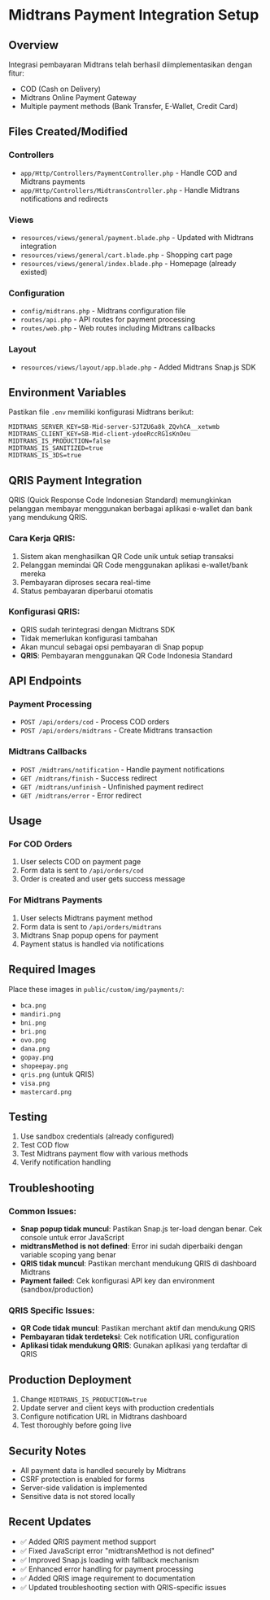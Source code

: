 # Midtrans Payment Integration Setup

## Overview
Integrasi pembayaran Midtrans telah berhasil diimplementasikan dengan fitur:
- COD (Cash on Delivery)
- Midtrans Online Payment Gateway
- Multiple payment methods (Bank Transfer, E-Wallet, Credit Card)

## Files Created/Modified

### Controllers
- `app/Http/Controllers/PaymentController.php` - Handle COD and Midtrans payments
- `app/Http/Controllers/MidtransController.php` - Handle Midtrans notifications and redirects

### Views
- `resources/views/general/payment.blade.php` - Updated with Midtrans integration
- `resources/views/general/cart.blade.php` - Shopping cart page
- `resources/views/general/index.blade.php` - Homepage (already existed)

### Configuration
- `config/midtrans.php` - Midtrans configuration file
- `routes/api.php` - API routes for payment processing
- `routes/web.php` - Web routes including Midtrans callbacks

### Layout
- `resources/views/layout/app.blade.php` - Added Midtrans Snap.js SDK

## Environment Variables
Pastikan file `.env` memiliki konfigurasi Midtrans berikut:

```env
MIDTRANS_SERVER_KEY=SB-Mid-server-SJTZU6a8k_ZQvhCA__xetwmb
MIDTRANS_CLIENT_KEY=SB-Mid-client-ydoeRccRG1sKnOeu
MIDTRANS_IS_PRODUCTION=false
MIDTRANS_IS_SANITIZED=true
MIDTRANS_IS_3DS=true
```

## QRIS Payment Integration
QRIS (Quick Response Code Indonesian Standard) memungkinkan pelanggan membayar menggunakan berbagai aplikasi e-wallet dan bank yang mendukung QRIS.

### Cara Kerja QRIS:
1. Sistem akan menghasilkan QR Code unik untuk setiap transaksi
2. Pelanggan memindai QR Code menggunakan aplikasi e-wallet/bank mereka
3. Pembayaran diproses secara real-time
4. Status pembayaran diperbarui otomatis

### Konfigurasi QRIS:
- QRIS sudah terintegrasi dengan Midtrans SDK
- Tidak memerlukan konfigurasi tambahan
- Akan muncul sebagai opsi pembayaran di Snap popup
- **QRIS**: Pembayaran menggunakan QR Code Indonesia Standard

## API Endpoints

### Payment Processing
- `POST /api/orders/cod` - Process COD orders
- `POST /api/orders/midtrans` - Create Midtrans transaction

### Midtrans Callbacks
- `POST /midtrans/notification` - Handle payment notifications
- `GET /midtrans/finish` - Success redirect
- `GET /midtrans/unfinish` - Unfinished payment redirect
- `GET /midtrans/error` - Error redirect

## Usage

### For COD Orders
1. User selects COD on payment page
2. Form data is sent to `/api/orders/cod`
3. Order is created and user gets success message

### For Midtrans Payments
1. User selects Midtrans payment method
2. Form data is sent to `/api/orders/midtrans`
3. Midtrans Snap popup opens for payment
4. Payment status is handled via notifications

## Required Images
Place these images in `public/custom/img/payments/`:
- `bca.png`
- `mandiri.png`
- `bni.png`
- `bri.png`
- `ovo.png`
- `dana.png`
- `gopay.png`
- `shopeepay.png`
- `qris.png` (untuk QRIS)
- `visa.png`
- `mastercard.png`

## Testing
1. Use sandbox credentials (already configured)
2. Test COD flow
3. Test Midtrans payment flow with various methods
4. Verify notification handling

## Troubleshooting
### Common Issues:
- **Snap popup tidak muncul**: Pastikan Snap.js ter-load dengan benar. Cek console untuk error JavaScript
- **midtransMethod is not defined**: Error ini sudah diperbaiki dengan variable scoping yang benar
- **QRIS tidak muncul**: Pastikan merchant mendukung QRIS di dashboard Midtrans
- **Payment failed**: Cek konfigurasi API key dan environment (sandbox/production)

### QRIS Specific Issues:
- **QR Code tidak muncul**: Pastikan merchant aktif dan mendukung QRIS
- **Pembayaran tidak terdeteksi**: Cek notification URL configuration
- **Aplikasi tidak mendukung QRIS**: Gunakan aplikasi yang terdaftar di QRIS

## Production Deployment
1. Change `MIDTRANS_IS_PRODUCTION=true`
2. Update server and client keys with production credentials
3. Configure notification URL in Midtrans dashboard
4. Test thoroughly before going live

## Security Notes
- All payment data is handled securely by Midtrans
- CSRF protection is enabled for forms
- Server-side validation is implemented
- Sensitive data is not stored locally

## Recent Updates
- ✅ Added QRIS payment method support
- ✅ Fixed JavaScript error "midtransMethod is not defined"
- ✅ Improved Snap.js loading with fallback mechanism
- ✅ Enhanced error handling for payment processing
- ✅ Added QRIS image requirement to documentation
- ✅ Updated troubleshooting section with QRIS-specific issues
